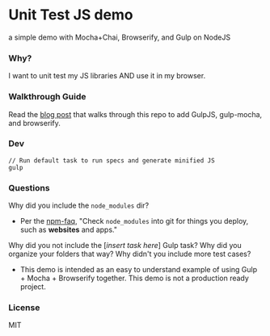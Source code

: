 # Unit Test JS demo

a simple demo with Mocha+Chai, Browserify, and Gulp on NodeJS

### Why?

I want to unit test my JS libraries AND use it in my browser.

### Walkthrough Guide

Read the [blog post](http://www.rexfeng.com/blog/2014/07/how-to-unit-test-your-js-and-use-it-in-the-browser/) that walks through this repo to add GulpJS, gulp-mocha, and browserify.

### Dev

    // Run default task to run specs and generate minified JS
    gulp

### Questions

Why did you include the `node_modules` dir?

* Per the [npm-faq](https://www.npmjs.org/doc/faq.html#Should-I-check-my-node_modules-folder-into-git), "Check `node_modules` into git for things you deploy, such as **websites** and apps."

Why did you not include the [*insert task here*] Gulp task? Why did you organize your folders that way? Why didn't you include more test cases?

* This demo is intended as an easy to understand example of using Gulp + Mocha + Browserify together. This demo is not a production ready project.

### License

MIT

